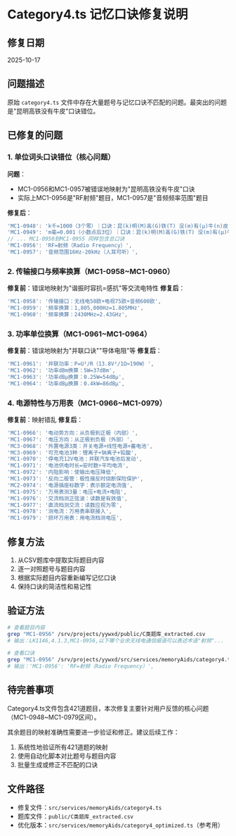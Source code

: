 # Category4.ts 记忆口诀修复说明

## 修复日期
2025-10-17

## 问题描述
原始 `category4.ts` 文件中存在大量题号与记忆口诀不匹配的问题。最突出的问题是"昆明高铁没有牛皮"口诀错位。

## 已修复的问题

### 1. 单位词头口诀错位（核心问题）
**问题**：
- MC1-0956和MC1-0957被错误地映射为"昆明高铁没有牛皮"口诀
- 实际上MC1-0956是"RF射频"题目，MC1-0957是"音频频率范围"题目

**修复后**：
```typescript
'MC1-0948': 'k千=1000（3个零）｜口诀：昆(k)明(M)高(G)铁(T) 没(m)有(μ)牛(n)皮(p)',
'MC1-0949': 'm毫=0.001（小数点后3位）｜口诀：昆(k)明(M)高(G)铁(T) 没(m)有(μ)牛(n)皮(p)',
// ... MC1-0950到MC1-0955 同样包含总口诀
'MC1-0956': 'RF=射频（Radio Frequency）',
'MC1-0957': '音频范围16Hz-20kHz（人耳可听）',
```

### 2. 传输接口与频率换算（MC1-0958~MC1-0960）
**修复前**：错误地映射为"谐振时容抗=感抗"等交流电特性
**修复后**：
```typescript
'MC1-0958': '传输接口：无线电50欧+电视75欧+音频600欧',
'MC1-0959': '频率换算：1,805,000Hz=1.805MHz',
'MC1-0960': '频率换算：2430MHz=2.43GHz',
```

### 3. 功率单位换算（MC1-0961~MC1-0964）
**修复前**：错误地映射为"并联口诀""导体电阻"等
**修复后**：
```typescript
'MC1-0961': '并联功率：P=U²/R（13.8V²/1Ω≈190W）',
'MC1-0962': '功率dBm换算：5W=37dBm',
'MC1-0963': '功率dBμ换算：0.25W=54dBμ',
'MC1-0964': '功率dBμ换算：0.4kW=86dBμ',
```

### 4. 电源特性与万用表（MC1-0966~MC1-0979）
**修复前**：映射错乱
**修复后**：
```typescript
'MC1-0966': '电动势方向：从负极到正极（内部）',
'MC1-0967': '电压方向：从正极到负极（外部）',
'MC3-0968': '外置电源3类：开关电源+线性电源+蓄电池',
'MC3-0969': '可充电池3种：锂离子+钠离子+铅酸',
'MC1-0970': '停电充12V电池：并联汽车电池后发动',
'MC1-0971': '电池供电时长=安时数÷平均电流',
'MC1-0972': '内阻影响：使输出电压降低',
'MC1-0973': '反向二极管：极性接反时烧断保险保护',
'MC2-0974': '电源插座标数字：表示额定电流值',
'MC1-0975': '万用表测3量：电压+电流+电阻',
'MC1-0976': '交流档测正弦波：读数是有效值',
'MC1-0977': '直流档测交流：读数应视为零',
'MC1-0978': '测电流：万用表串联接入',
'MC1-0979': '损坏万用表：用电流档测电压',
```

## 修复方法
1. 从CSV题库中提取实际题目内容
2. 逐一对照题号与题目内容
3. 根据实际题目内容重新编写记忆口诀
4. 保持口诀的简洁性和易记性

## 验证方法
```bash
# 查看题目内容
grep "MC1-0956" /srv/projects/yywxd/public/C类题库_extracted.csv
# 输出：LK1146,4.1.3,MC1-0956,以下哪个业余无线电通信缩语可以表述术语"射频"...

# 查看口诀
grep "MC1-0956" /srv/projects/yywxd/src/services/memoryAids/category4.ts
# 输出：'MC1-0956': 'RF=射频（Radio Frequency）',
```

## 待完善事项
Category4.ts文件包含421道题目，本次修复主要针对用户反馈的核心问题（MC1-0948~MC1-0979区间）。

其余题目的映射准确性需要进一步验证和修正。建议后续工作：
1. 系统性地验证所有421道题的映射
2. 使用自动化脚本对比题号与题目内容
3. 批量生成或修正不匹配的口诀

## 文件路径
- 修复文件：`src/services/memoryAids/category4.ts`
- 题库文件：`public/C类题库_extracted.csv`
- 优化版本：`src/services/memoryAids/category4_optimized.ts`（参考用）

